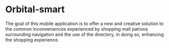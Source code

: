 # Orbital-smart
The goal of this mobile application is to offer a new and creative solution to the common inconveniences experienced by shopping mall patrons surrounding navigation and the use of the directory, in doing so, enhancing the shopping experience.

